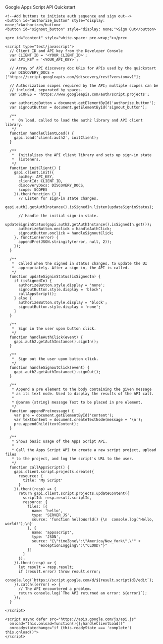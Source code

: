 <!--
Copyright 2018 Google LLC

Licensed under the Apache License, Version 2.0 (the "License");
you may not use this file except in compliance with the License.
You may obtain a copy of the License at

    https://www.apache.org/licenses/LICENSE-2.0

Unless required by applicable law or agreed to in writing, software
distributed under the License is distributed on an "AS IS" BASIS,
WITHOUT WARRANTIES OR CONDITIONS OF ANY KIND, either express or implied.
See the License for the specific language governing permissions and
limitations under the License.
-->
<!-- [START apps_script_api_quickstart] -->
<!DOCTYPE html>
<html>
  <head>
    <title>Google Apps Script API Quickstart</title>
    <meta charset="utf-8" />
  </head>
  <body>
    <p>Google Apps Script API Quickstart</p>

    <!--Add buttons to initiate auth sequence and sign out-->
    <button id="authorize_button" style="display: none;">Authorize</button>
    <button id="signout_button" style="display: none;">Sign Out</button>

    <pre id="content" style="white-space: pre-wrap;"></pre>

    <script type="text/javascript">
      // Client ID and API key from the Developer Console
      var CLIENT_ID = '<YOUR_CLIENT_ID>';
      var API_KEY = '<YOUR_API_KEY>';

      // Array of API discovery doc URLs for APIs used by the quickstart
      var DISCOVERY_DOCS = ["https://script.googleapis.com/$discovery/rest?version=v1"];

      // Authorization scopes required by the API; multiple scopes can be
      // included, separated by spaces.
      var SCOPES = 'https://www.googleapis.com/auth/script.projects';

      var authorizeButton = document.getElementById('authorize_button');
      var signoutButton = document.getElementById('signout_button');

      /**
       *  On load, called to load the auth2 library and API client library.
       */
      function handleClientLoad() {
        gapi.load('client:auth2', initClient);
      }

      /**
       *  Initializes the API client library and sets up sign-in state
       *  listeners.
       */
      function initClient() {
        gapi.client.init({
          apiKey: API_KEY,
          clientId: CLIENT_ID,
          discoveryDocs: DISCOVERY_DOCS,
          scope: SCOPES
        }).then(function () {
          // Listen for sign-in state changes.
          gapi.auth2.getAuthInstance().isSignedIn.listen(updateSigninStatus);

          // Handle the initial sign-in state.
          updateSigninStatus(gapi.auth2.getAuthInstance().isSignedIn.get());
          authorizeButton.onclick = handleAuthClick;
          signoutButton.onclick = handleSignoutClick;
        }, function(error) {
          appendPre(JSON.stringify(error, null, 2));
        });
      }

      /**
       *  Called when the signed in status changes, to update the UI
       *  appropriately. After a sign-in, the API is called.
       */
      function updateSigninStatus(isSignedIn) {
        if (isSignedIn) {
          authorizeButton.style.display = 'none';
          signoutButton.style.display = 'block';
          callAppsScript();
        } else {
          authorizeButton.style.display = 'block';
          signoutButton.style.display = 'none';
        }
      }

      /**
       *  Sign in the user upon button click.
       */
      function handleAuthClick(event) {
        gapi.auth2.getAuthInstance().signIn();
      }

      /**
       *  Sign out the user upon button click.
       */
      function handleSignoutClick(event) {
        gapi.auth2.getAuthInstance().signOut();
      }

      /**
       * Append a pre element to the body containing the given message
       * as its text node. Used to display the results of the API call.
       *
       * @param {string} message Text to be placed in pre element.
       */
      function appendPre(message) {
        var pre = document.getElementById('content');
        var textContent = document.createTextNode(message + '\n');
        pre.appendChild(textContent);
      }

      /**
       * Shows basic usage of the Apps Script API.
       *
       * Call the Apps Script API to create a new script project, upload files
       * to the project, and log the script's URL to the user.
       */
      function callAppsScript() {
        gapi.client.script.projects.create({
          resource: {
            title: 'My Script'
          }
        }).then((resp) => {
          return gapi.client.script.projects.updateContent({
            scriptId: resp.result.scriptId,
            resource: {
              files: [{
                name: 'hello',
                type: 'SERVER_JS',
                source: 'function helloWorld() {\n  console.log("Hello, world!");\n}'
              }, {
                name: 'appsscript',
                type: 'JSON',
                source: "{\"timeZone\":\"America/New_York\",\"" +
                   "exceptionLogging\":\"CLOUD\"}"
              }]
            }
          });
        }).then((resp) => {
          let result = resp.result;
          if (result.error) throw result.error;
          console.log(`https://script.google.com/d/${result.scriptId}/edit`);
        }).catch((error) => {
          // The API encountered a problem.
          return console.log(`The API returned an error: ${error}`);
        });
      }

    </script>

    <script async defer src="https://apis.google.com/js/api.js"
      onload="this.onload=function(){};handleClientLoad()"
      onreadystatechange="if (this.readyState === 'complete') this.onload()">
    </script>
  </body>
</html>
<!-- [END apps_script_api_management_quickstart] -->
